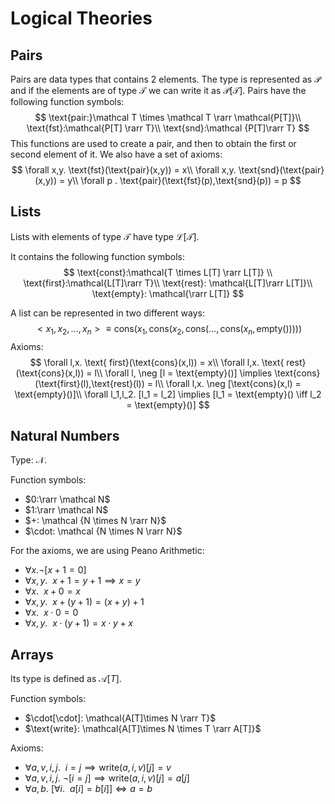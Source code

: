 # Logical Theories

## Pairs

Pairs are data types that contains 2 elements. The type is represented as $\mathcal P$ and if the elements are of type $\mathcal T$ we can write it as $\mathcal {P[T]}$. Pairs have the following function symbols:
$$
\text{pair:}\mathcal T \times \mathcal T \rarr \mathcal{P[T]}\\
\text{fst}:\mathcal{P[T] \rarr T}\\
\text{snd}:\mathcal {P[T]\rarr T}
$$
This functions are used to create a pair, and then to obtain the first or second element of it. We also have a set of axioms:
$$
\forall x,y. \text{fst}(\text{pair}(x,y)) = x\\
\forall x,y. \text{snd}(\text{pair}(x,y)) = y\\
\forall p . \text{pair}(\text{fst}(p),\text{snd}(p)) = p
$$

## Lists

Lists with elements of type $\mathcal T$ have type $\mathcal {L[T]}$. 

It contains the following function symbols:
$$
\text{const}:\mathcal{T \times L[T] \rarr L[T]} \\
\text{first}:\mathcal{L[T]\rarr T}\\
\text{rest}: \mathcal{L[T]\rarr L[T]}\\
\text{empty}: \mathcal{\rarr L[T]}
$$

A list can be represented in two different ways:
$$
<x_1,x_2,\dots,x_n> \equiv \text{cons}(x_1,\text{cons}(x_2,\text{cons}(\dots,\text{cons}(x_n,\text{empty}()))))
$$
Axioms:
$$
\forall l,x. \text{ first}(\text{cons}(x,l)) = x\\
\forall l,x. \text{ rest}(\text{cons}(x,l)) = l\\
\forall l, \neg [l = \text{empty}()] \implies \text{cons}(\text{first}(l),\text{rest}(l)) = l\\
\forall l,x. \neg [\text{cons}(x,l) = \text{empty}()]\\
\forall l_1,l_2. [l_1 = l_2] \implies [l_1 = \text{empty}() \iff l_2 = \text{empty}()]
$$

## Natural Numbers

Type: $\mathcal N$.

Function symbols:

- $0:\rarr \mathcal N$
- $1:\rarr \mathcal N$
- $+: \mathcal {N \times N \rarr N}$
- $\cdot: \mathcal {N \times N \rarr N}$

For the axioms, we are using Peano Arithmetic:

- $\forall x. \neg[x+1 = 0]$
- $\forall x,y.~~ x + 1= y+1 \implies x = y$
- $\forall x.~~x+0 = x$
- $\forall x,y.~~ x + (y + 1) = (x+y)+1$
- $\forall x.~~ x \cdot0=0$
- $\forall x,y.~~x\cdot(y+1) = x \cdot y + x$



## Arrays

Its type is defined as $\mathcal A[T]$.

Function symbols:

- $\cdot[\cdot]: \mathcal{A[T]\times N \rarr T}$
- $\text{write}: \mathcal{A[T]\times N \times T \rarr A[T]}$

Axioms:

- $\forall a,v,i,j.~~ i = j \implies \text{write}(a,i,v)[j] = v$
- $\forall a,v,i,j.~\neg[i=j] \implies \text{write}(a,i,v)[j]=a[j]$
- $\forall a,b.~[\forall i.~~a[i] = b[i]] \iff a = b$

